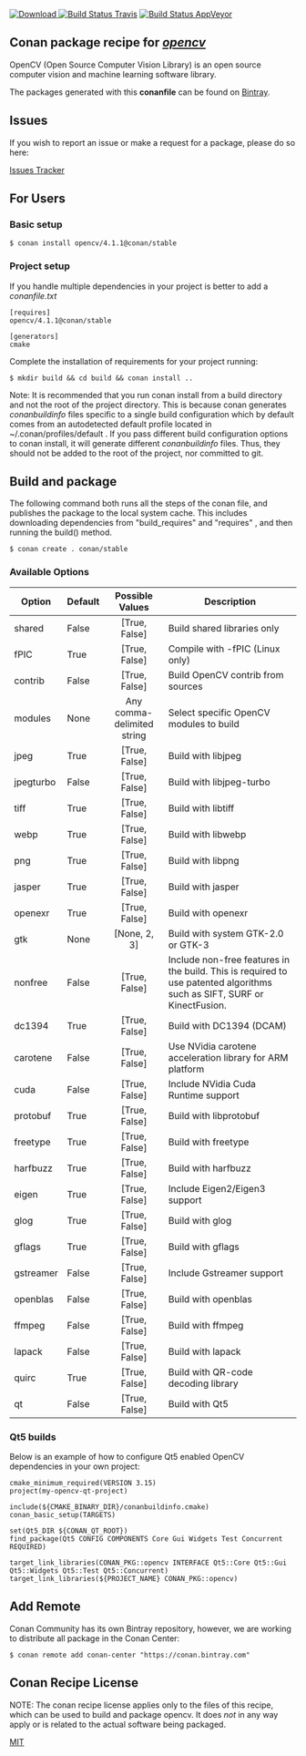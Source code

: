 [![Download](https://api.bintray.com/packages/conan-community/conan/opencv%3Aconan/images/download.svg) ](https://bintray.com/conan-community/conan/opencv%3Aconan/_latestVersion)
[![Build Status Travis](https://travis-ci.org/conan-community/conan-opencv.svg)](https://travis-ci.org/conan-community/conan-opencv)
[![Build Status AppVeyor](https://ci.appveyor.com/api/projects/status/github/conan-community/conan-opencv?svg=true)](https://ci.appveyor.com/project/ConanCIintegration/conan-opencv)

## Conan package recipe for [*opencv*](https://github.com/opencv/opencv)

OpenCV (Open Source Computer Vision Library) is an open source computer vision and machine learning software library.

The packages generated with this **conanfile** can be found on [Bintray](https://bintray.com/conan-community/conan/opencv%3Aconan).


## Issues

If you wish to report an issue or make a request for a package, please do so here:

[Issues Tracker](https://github.com/conan-community/community/issues)


## For Users

### Basic setup

    $ conan install opencv/4.1.1@conan/stable

### Project setup

If you handle multiple dependencies in your project is better to add a *conanfile.txt*

    [requires]
    opencv/4.1.1@conan/stable

    [generators]
    cmake

Complete the installation of requirements for your project running:

    $ mkdir build && cd build && conan install ..

Note: It is recommended that you run conan install from a build directory and not the root of the project directory.  This is because conan generates *conanbuildinfo* files specific to a single build configuration which by default comes from an autodetected default profile located in ~/.conan/profiles/default .  If you pass different build configuration options to conan install, it will generate different *conanbuildinfo* files.  Thus, they should not be added to the root of the project, nor committed to git.


## Build and package

The following command both runs all the steps of the conan file, and publishes the package to the local system cache.  This includes downloading dependencies from "build_requires" and "requires" , and then running the build() method.

    $ conan create . conan/stable


### Available Options
| Option        | Default | Possible Values  | Description |
| ------------- |:----------------- |:------------:| ----- |
| shared      | False |  [True, False] | Build shared libraries only |
| fPIC      | True |  [True, False] | Compile with -fPIC (Linux only) |
| contrib      | False |  [True, False] | Build OpenCV contrib from sources |
| modules   | None | Any comma-delimited string | Select specific OpenCV modules to build |
| jpeg      | True |  [True, False] | Build with libjpeg |
| jpegturbo | False |  [True, False] | Build with libjpeg-turbo |
| tiff      | True |  [True, False] | Build with libtiff |
| webp      | True |  [True, False] | Build with libwebp |
| png      | True |  [True, False] | Build with libpng |
| jasper      | True |  [True, False] | Build with jasper |
| openexr      | True |  [True, False] | Build with openexr |
| gtk      | None |  [None, 2, 3] | Build with system GTK-2.0 or GTK-3 |
| nonfree | False | [True, False] | Include non-free features in the build. This is required to use patented algorithms such as SIFT, SURF or KinectFusion. |
| dc1394      | True |  [True, False] | Build with DC1394 (DCAM) |
| carotene      | False |  [True, False] | Use NVidia carotene acceleration library for ARM platform |
| cuda      | False |  [True, False] | Include NVidia Cuda Runtime support |
| protobuf      | True |  [True, False] | Build with libprotobuf |
| freetype      | True |  [True, False] | Build with freetype |
| harfbuzz      | True |  [True, False] | Build with harfbuzz |
| eigen      | True |  [True, False] | Include Eigen2/Eigen3 support |
| glog      | True |  [True, False] | Build with glog |
| gflags      | True |  [True, False] | Build with gflags |
| gstreamer      | False |  [True, False] | Include Gstreamer support |
| openblas      | False |  [True, False] | Build with openblas |
| ffmpeg      | False |  [True, False] | Build with ffmpeg |
| lapack      | False |  [True, False] | Build with lapack |
| quirc       | True |  [True, False] | Build with QR-code decoding library |
| qt       | False |  [True, False] | Build with Qt5 |


### Qt5 builds
Below is an example of how to configure Qt5 enabled OpenCV dependencies in your own project:

```
cmake_minimum_required(VERSION 3.15)
project(my-opencv-qt-project)

include(${CMAKE_BINARY_DIR}/conanbuildinfo.cmake)
conan_basic_setup(TARGETS)

set(Qt5_DIR ${CONAN_QT_ROOT})
find_package(Qt5 CONFIG COMPONENTS Core Gui Widgets Test Concurrent REQUIRED)

target_link_libraries(CONAN_PKG::opencv INTERFACE Qt5::Core Qt5::Gui Qt5::Widgets Qt5::Test Qt5::Concurrent)
target_link_libraries(${PROJECT_NAME} CONAN_PKG::opencv)
```


## Add Remote

Conan Community has its own Bintray repository, however, we are working to distribute all package in the Conan Center:

    $ conan remote add conan-center "https://conan.bintray.com"


## Conan Recipe License

NOTE: The conan recipe license applies only to the files of this recipe, which can be used to build and package opencv.
It does *not* in any way apply or is related to the actual software being packaged.

[MIT](LICENSE)

